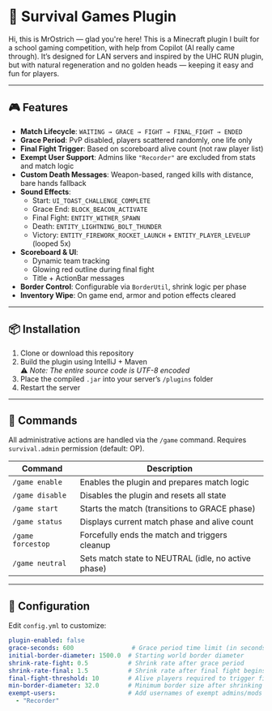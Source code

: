 # 🏹 Survival Games Plugin

Hi, this is MrOstrich — glad you're here! This is a Minecraft plugin I built for a school gaming competition, with help from Copilot (AI really came through). It’s designed for LAN servers and inspired by the UHC RUN plugin, but with natural regeneration and no golden heads — keeping it easy and fun for players.

---

## 🎮 Features

- **Match Lifecycle**: `WAITING → GRACE → FIGHT → FINAL_FIGHT → ENDED`
- **Grace Period**: PvP disabled, players scattered randomly, one life only
- **Final Fight Trigger**: Based on scoreboard alive count (not raw player list)
- **Exempt User Support**: Admins like `"Recorder"` are excluded from stats and match logic
- **Custom Death Messages**: Weapon-based, ranged kills with distance, bare hands fallback
- **Sound Effects**:
  - Start: `UI_TOAST_CHALLENGE_COMPLETE`
  - Grace End: `BLOCK_BEACON_ACTIVATE`
  - Final Fight: `ENTITY_WITHER_SPAWN`
  - Death: `ENTITY_LIGHTNING_BOLT_THUNDER`
  - Victory: `ENTITY_FIREWORK_ROCKET_LAUNCH` + `ENTITY_PLAYER_LEVELUP` (looped 5x)
- **Scoreboard & UI**:
  - Dynamic team tracking
  - Glowing red outline during final fight
  - Title + ActionBar messages
- **Border Control**: Configurable via `BorderUtil`, shrink logic per phase
- **Inventory Wipe**: On game end, armor and potion effects cleared

---

## 📦 Installation

1. Clone or download this repository
2. Build the plugin using IntelliJ + Maven  
   ⚠️ *Note: The entire source code is UTF-8 encoded*
3. Place the compiled `.jar` into your server’s `/plugins` folder
4. Restart the server

---

## 🚀 Commands

All administrative actions are handled via the `/game` command. Requires `survival.admin` permission (default: OP).

| Command               | Description                                      |
|----------------------|--------------------------------------------------|
| `/game enable`       | Enables the plugin and prepares match logic      |
| `/game disable`      | Disables the plugin and resets all state         |
| `/game start`        | Starts the match (transitions to GRACE phase)    |
| `/game status`       | Displays current match phase and alive count     |
| `/game forcestop`    | Forcefully ends the match and triggers cleanup   |
| `/game neutral`      | Sets match state to NEUTRAL (idle, no active phase)|

---

## 🔧 Configuration

Edit `config.yml` to customize:

```yaml
plugin-enabled: false
grace-seconds: 600                # Grace period time limit (in seconds)
initial-border-diameter: 1500.0  # Starting world border diameter
shrink-rate-fight: 0.5           # Shrink rate after grace period
shrink-rate-final: 1.5           # Shrink rate after final fight begins
final-fight-threshold: 10        # Alive players required to trigger final fight
min-border-diameter: 32.0        # Minimum border size after shrinking
exempt-users:                    # Add usernames of exempt admins/mods
  - "Recorder"
